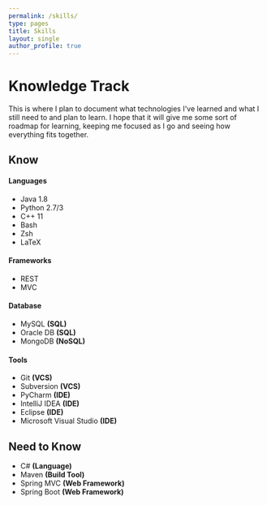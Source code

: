 ```yaml
---
permalink: /skills/
type: pages
title: Skills
layout: single 
author_profile: true
---
```


# Knowledge Track

This is where I plan to document what technologies I've learned and what I still need to and plan to learn. I hope that it will give me some sort of roadmap for learning, keeping me focused as I go and seeing how everything fits together.

## Know

#### Languages

* Java 1.8
* Python 2.7/3
* C++ 11
* Bash
* Zsh
* LaTeX

#### Frameworks

* REST
* MVC

#### Database

* MySQL **(SQL)**
* Oracle DB **(SQL)**
* MongoDB **(NoSQL)**

#### Tools

* Git **(VCS)**
* Subversion **(VCS)**
* PyCharm **(IDE)**
* IntelliJ IDEA **(IDE)**
* Eclipse **(IDE)**
* Microsoft Visual Studio **(IDE)**

## Need to Know

* C# **(Language)** 
* Maven **(Build Tool)**
* Spring MVC **(Web Framework)**
* Spring Boot **(Web Framework)**



